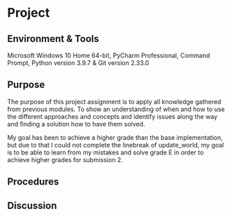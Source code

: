 # Project

## Environment & Tools 
Microsoft Windows 10 Home 64-bit, PyCharm Professional, Command Prompt, Python version 3.9.7 & Git version 2.33.0
## Purpose 
The purpose of this project assignment is to apply all knowledge gathered from previous modules. To show an understanding of when and how to use the different approaches and concepts and identify issues along the way and finding a solution how to have them solved. 

My goal has been to achieve a higher grade than the base implementation, but due to that I could not complete the linebreak of update_world, my goal is to be able to learn from my mistakes and solve grade E in order to achieve higher grades for submission 2. 
## Procedures 

## Discussion

